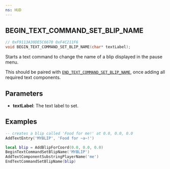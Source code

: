 ```yaml
---
ns: HUD
---
```

## BEGIN_TEXT_COMMAND_SET_BLIP_NAME

```c
// 0xF9113A30DE5C6670 0xF4C211F6
void BEGIN_TEXT_COMMAND_SET_BLIP_NAME(char* textLabel);
```

Starts a text command to change the name of a blip displayed in the pause menu.

This should be paired with [`END_TEXT_COMMAND_SET_BLIP_NAME`](#_0xBC38B49BCB83BC9B), once adding all required text components.

## Parameters
* **textLabel**: The text label to set.

## Examples
```lua
-- creates a blip called 'Food for me!' at 0.0, 0.0, 0.0
AddTextEntry('MYBLIP', 'Food for ~a~!')

local blip = AddBlipForCoord(0.0, 0.0, 0.0)
BeginTextCommandSetBlipName('MYBLIP')
AddTextComponentSubstringPlayerName('me')
EndTextCommandSetBlipName(blip)
```
